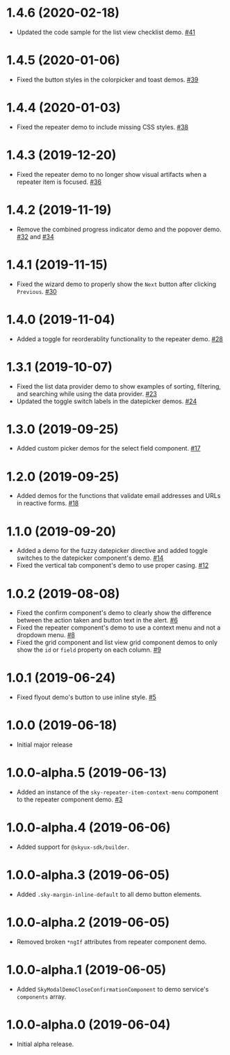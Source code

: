 # 1.4.6 (2020-02-18)

- Updated the code sample for the list view checklist demo. [#41](https://github.com/blackbaud/skyux2-demos/pull/41)

# 1.4.5 (2020-01-06)

- Fixed the button styles in the colorpicker and toast demos. [#39](https://github.com/blackbaud/skyux2-demos/pull/39)

# 1.4.4 (2020-01-03)

- Fixed the repeater demo to include missing CSS styles. [#38](https://github.com/blackbaud/skyux2-demos/pull/38)

# 1.4.3 (2019-12-20)

- Fixed the repeater demo to no longer show visual artifacts when a repeater item is focused. [#36](https://github.com/blackbaud/skyux2-demos/pull/36)

# 1.4.2 (2019-11-19)

- Remove the combined progress indicator demo and the popover demo. [#32](https://github.com/blackbaud/skyux2-demos/pull/32) and [#34](https://github.com/blackbaud/skyux2-demos/pull/34)

# 1.4.1 (2019-11-15)

- Fixed the wizard demo to properly show the `Next` button after clicking `Previous`. [#30](https://github.com/blackbaud/skyux2-demos/pull/30)

# 1.4.0 (2019-11-04)

- Added a toggle for reorderablity functionality to the repeater demo. [#28](https://github.com/blackbaud/skyux2-demos/pull/28)

# 1.3.1 (2019-10-07)

- Fixed the list data provider demo to show examples of sorting, filtering, and searching while using the data provider. [#23](https://github.com/blackbaud/skyux2-demos/pull/23)
- Updated the toggle switch labels in the datepicker demos. [#24](https://github.com/blackbaud/skyux2-demos/pull/24)

# 1.3.0 (2019-09-25)

- Added custom picker demos for the select field component. [#17](https://github.com/blackbaud/skyux2-demos/pull/17)

# 1.2.0 (2019-09-25)

- Added demos for the functions that validate email addresses and URLs in reactive forms. [#18](https://github.com/blackbaud/skyux2-demos/pull/18)

# 1.1.0 (2019-09-20)

- Added a demo for the fuzzy datepicker directive and added toggle switches to the datepicker component's demo. [#14](https://github.com/blackbaud/skyux2-demos/pull/14)
- Fixed the vertical tab component's demo to use proper casing. [#12](https://github.com/blackbaud/skyux2-demos/pull/12)

# 1.0.2 (2019-08-08)

- Fixed the confirm component's demo to clearly show the difference between the action taken and button text in the alert. [#6](https://github.com/blackbaud/skyux2-demos/pull/6)
- Fixed the repeater component's demo to use a context menu and not a dropdown menu. [#8](https://github.com/blackbaud/skyux2-demos/pull/8)
- Fixed the grid component and list view grid component demos to only show the `id` or `field` property on each column. [#9](https://github.com/blackbaud/skyux2-demos/pull/9)

# 1.0.1 (2019-06-24)

- Fixed flyout demo's button to use inline style. [#5](https://github.com/blackbaud/skyux2-demos/pull/5)

# 1.0.0 (2019-06-18)

- Initial major release

# 1.0.0-alpha.5 (2019-06-13)

- Added an instance of the `sky-repeater-item-context-menu` component to the repeater component demo. [#3](https://github.com/blackbaud/skyux2-demos/pull/3)

# 1.0.0-alpha.4 (2019-06-06)

- Added support for `@skyux-sdk/builder`.

# 1.0.0-alpha.3 (2019-06-05)

- Added `.sky-margin-inline-default` to all demo button elements.

# 1.0.0-alpha.2 (2019-06-05)

- Removed broken `*ngIf` attributes from repeater component demo.

# 1.0.0-alpha.1 (2019-06-05)

- Added `SkyModalDemoCloseConfirmationComponent` to demo service's `components` array.

# 1.0.0-alpha.0 (2019-06-04)

- Initial alpha release.
